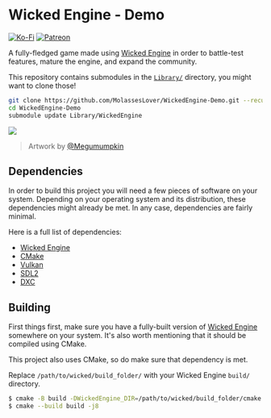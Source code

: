 # Wicked Engine - Demo
[![Ko-Fi](https://img.shields.io/badge/donate-kofi-blue?style=for-the-badge&logo=ko-fi&color=E35B57&logoColor=FFFFFF&labelColor=232323)](https://ko-fi.com/molasses)
[![Patreon](https://img.shields.io/badge/donate-patreon-blue?style=for-the-badge&logo=patreon&color=E35B57&logoColor=FFFFFF&labelColor=232323)](https://www.patreon.com/molasseslover)

A fully-fledged game made using [Wicked Engine](https://github.com/turanszkij/WickedEngine) 
in order to battle-test features, mature the engine, and expand the community. 

This repository contains submodules in the [`Library/`](Library/) directory, you 
might want to clone those!

```sh 
git clone https://github.com/MolassesLover/WickedEngine-Demo.git --recursive
cd WickedEngine-Demo
submodule update Library/WickedEngine
```

 <html>
  <div class="container">
      <img src="https://user-images.githubusercontent.com/60114762/162796909-dc754428-c4d1-47f4-9c80-82d3e3b35d71.png">
  </div>
</html>

> Artwork by [@Megumumpkin](https://github.com/megumumpkin)

## Dependencies
In order to build this project you will need a few pieces of software on your
system. Depending on your operating system and its distribution, these dependencies
might already be met. In any case, dependencies are fairly minimal.

Here is a full list of dependencies:

- [Wicked Engine](https://github.com/turanszkij/WickedEngine)
- [CMake](https://cmake.org/)
- [Vulkan](https://www.vulkan.org/)
- [SDL2](https://www.libsdl.org/download-2.0.php)
- [DXC](https://github.com/Microsoft/DirectXShaderCompiler)


## Building

First things first, make sure you have a fully-built version of 
[Wicked Engine](https://github.com/turanszkij/WickedEngine) somewhere on
your system. It's also worth mentioning that it should be compiled using CMake.

This project also uses CMake, so do make sure that dependency is met.

Replace `/path/to/wicked/build_folder/` with your Wicked Engine `build/` directory.
```sh
$ cmake -B build -DWickedEngine_DIR=/path/to/wicked/build_folder/cmake .
$ cmake --build build -j8
```
